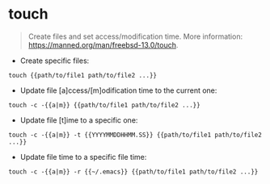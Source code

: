 # touch

> Create files and set access/modification time.
> More information: <https://manned.org/man/freebsd-13.0/touch>.

- Create specific files:

`touch {{path/to/file1 path/to/file2 ...}}`

- Update file [a]ccess/[m]odification time to the current one:

`touch -c -{{a|m}} {{path/to/file1 path/to/file2 ...}}`

- Update file [t]ime to a specific one:

`touch -c -{{a|m}} -t {{YYYYMMDDHHMM.SS}} {{path/to/file1 path/to/file2 ...}}`

- Update file time to a specific file time:

`touch -c -{{a|m}} -r {{~/.emacs}} {{path/to/file1 path/to/file2 ...}}`
